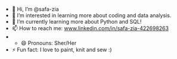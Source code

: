 - 👋 Hi, I’m @safa-zia
- 👀 I’m interested in learning more about coding and data analysis.
- 🌱 I’m currently learning more about Python and SQL!
- 📫 How to reach me: www.linkedin.com/in/safa-zia-422698263
- - 😄 Pronouns: Sher/Her
- ⚡ Fun fact: I love to paint, knit and sew :)

<!---
safa-zia/safa-zia is a ✨ special ✨ repository because its `README.md` (this file) appears on your GitHub profile.
You can click the Preview link to take a look at your changes.
--->

